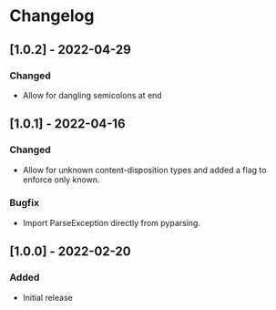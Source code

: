 # Changelog

## [1.0.2] - 2022-04-29
### Changed
- Allow for dangling semicolons at end

## [1.0.1] - 2022-04-16
### Changed
- Allow for unknown content-disposition types and added a flag to enforce only known.

### Bugfix
- Import ParseException directly from pyparsing.

## [1.0.0] - 2022-02-20
### Added
- Initial release